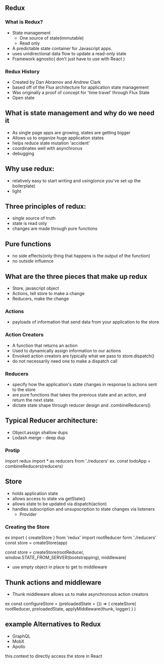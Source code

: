 ## Redux

### What is Redux?
- State management
  - One source of state(immutable)
  - Read only
- A predictable state container for Javascript apps.
- uses unidirectional data flow to update a read-only state
- Framework agnostic( don't just have to use with React )

### Redux History
- Created by Dan Abramov and Andrew Clark
- based off of the Flux architecture for application state management
- Was originally a proof of concept for 'time travel' through Flux State
- Open state

## What is state management and why do we need it
- As single page apps are growing, states are getting bigger
- Allows us to organize huge application states
- helps reduce state mutation 'accident'
- coordinates well with asynchronus
- debugging

## Why use redux:
- relatively easy to start writing and using(once you've set up the boilerplate)
- light

## Three principles of redux:
- single source of truth
- state is read only
- changes are made through pure functions

## Pure functions
- no side effects(only thing that happens is the output of the function)
- no outside influence

## What are the three pieces that make up redux
- Store, javascript object
- Actions, tell store to make a change
- Reducers, make the change

### Actions
- payloads of information that send data from your application to the store

### Action Creators
- A function that returns an action
- Used to dynamically assign information to our actions
- Envoked action creators are typically what we pass to store.dispatch()
- do not necessarily need one to make a dispatch call

### Reducers
- specify how the application's state changes in response to actions sent to the store
- are pure functions that takes the previous state and an action, and return the next state.
- dictate state shape through reducer design and .combineReducers()

## Typical Reducer architecture:
- Object.assign shallow dups
- Lodash merge - deep dup

### Protip
import redux
import * as reducers from './reducers'
ex. const todoApp = combineReducers(reducers)

## Store
- holds application state
- allows access to state via getState()
- allows state to be updated via dispatch(action)
- handles subscription and unsupscription to state changes via listeners
  - Provider

### Creating the Store
ex
import { createStore } from 'redux'
import rootReducer form './reducers'
const store = createStore(app)

const store = createStore(rootReducer, window.STATE_FROM_SERVER(bootstrapping), middleware)
- use empty object in place to get to middleware

## Thunk actions and middleware
- Thunk middleware allows us to make asynchronous action creators

ex
const configureStore = (preloadedState = {}) => (
  createStore(
    rootReducer,
    preloadedState,
    applyMiddleware(thunk, logger)
    )
  )

## example Alternatives to Redux
- GraphQL
- MobX
- Apollo

this.context to directly access the store in React
